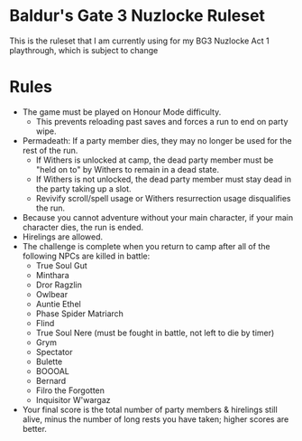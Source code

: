 # Baldur's Gate 3 Nuzlocke Ruleset

This is the ruleset that I am currently using for my BG3 Nuzlocke Act 1 playthrough, which is subject to change

# Rules

- The game must be played on Honour Mode difficulty.
	- This prevents reloading past saves and forces a run to end on party wipe.
- Permadeath: If a party member dies, they may no longer be used for the rest of the run.
	- If Withers is unlocked at camp, the dead party member must be "held on to" by Withers to remain in a dead state.
	- If Withers is not unlocked, the dead party member must stay dead in the party taking up a slot.
	- Revivify scroll/spell usage or Withers resurrection usage disqualifies the run.
- Because you cannot adventure without your main character, if your main character dies, the run is ended.
- Hirelings are allowed.
- The challenge is complete when you return to camp after all of the following NPCs are killed in battle: 
	- True Soul Gut
	- Minthara
	- Dror Ragzlin
	- Owlbear
	- Auntie Ethel
	- Phase Spider Matriarch
	- Flind
	- True Soul Nere (must be fought in battle, not left to die by timer)
	- Grym
	- Spectator
	- Bulette
	- BOOOAL
	- Bernard 
	- Filro the Forgotten
   	- Inquisitor W'wargaz 
- Your final score is the total number of party members & hirelings still alive, minus the number of long rests you have taken; higher scores are better.
